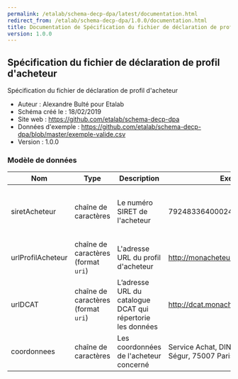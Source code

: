 ```yaml
---
permalink: /etalab/schema-decp-dpa/latest/documentation.html
redirect_from: /etalab/schema-decp-dpa/1.0.0/documentation.html
title: Documentation de Spécification du fichier de déclaration de profil d'acheteur
version: 1.0.0
---
```


## Spécification du fichier de déclaration de profil d'acheteur

Spécification du fichier de déclaration de profil d'acheteur

- Auteur : Alexandre Bulté pour Etalab
- Schéma créé le : 18/02/2019
- Site web : https://github.com/etalab/schema-decp-dpa
- Données d'exemple : https://github.com/etalab/schema-decp-dpa/blob/master/exemple-valide.csv
- Version : 1.0.0

### Modèle de données

|Nom|Type|Description|Exemple|Propriétés|
|-|-|-|-|-|
|siretAcheteur|chaîne de caractères|Le numéro SIRET de l'acheteur|79248336400024|Valeur obligatoire, Valeur unique, Motif : `^\d{14}$`|
|urlProfilAcheteur|chaîne de caractères (format `uri`)|L'adresse URL du profil d'acheteur|http://monacheteur.com/profil|Valeur obligatoire|
|urlDCAT|chaîne de caractères (format `uri`)|L’adresse URL du catalogue DCAT qui répertorie les données|http://dcat.monacheteur.com/catalog.ttl|Valeur optionnelle|
|coordonnees|chaîne de caractères|Les coordonnées de l'acheteur concerné|Service Achat, DINSIC, 20 avenue de Ségur, 75007 Paris|Valeur obligatoire|
